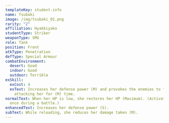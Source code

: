 ```yaml
---
templateKey: student-info
name: Tsubaki
image: /img/tsubaki_01.png
rarity: "2"
affiliation: Hyakkiyako
studentType: Striker
weaponType: SMG
role: Tank
position: Front
atkType: Penetration
defType: Special Armour
combatEnvironment:
  desert: Good
  indoor: Good
  outdoor: Terrible
exSkill:
  exCost: 4
  exText: Increases her defense power (M) and provokes the enemies to focus on
    attacking her for (M) time.
normalText: When her HP is low, she restores her HP (Maximum). (Activated only
  once during a battle.)
enhancedText: Increases her defense power (S).
subText: While reloading, she reduces her damage taken (M).
---
```


